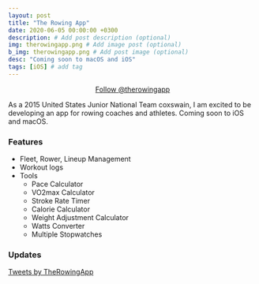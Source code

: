 ```yaml
---
layout: post
title: "The Rowing App"
date: 2020-06-05 00:00:00 +0300
description: # Add post description (optional)
img: therowingapp.png # Add image post (optional)
b_img: therowingapp.png # Add post image (optional)
desc: "Coming soon to macOS and iOS"
tags: [iOS] # add tag
---
```


<center><a href="https://twitter.com/therowingapp?ref_src=twsrc%5Etfw" class="twitter-follow-button" data-size="large" data-show-count="false">Follow @therowingapp</a><script async src="https://platform.twitter.com/widgets.js" charset="utf-8"></script></center>

As a 2015 United States Junior National Team coxswain, I am excited to be developing an app for rowing coaches and athletes. Coming soon to iOS and macOS.

### Features


- Fleet, Rower, Lineup Management
- Workout logs
- Tools
	- Pace Calculator
	- VO2max Calculator
	- Stroke Rate Timer
	- Calorie Calculator
	- Weight Adjustment Calculator
	- Watts Converter
	- Multiple Stopwatches

### Updates

<a class="twitter-timeline" href="https://twitter.com/TheRowingApp?ref_src=twsrc%5Etfw">Tweets by TheRowingApp</a> <script async src="https://platform.twitter.com/widgets.js" charset="utf-8"></script>




